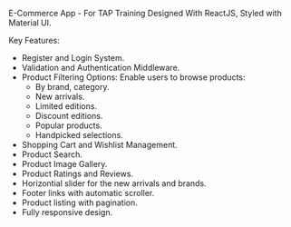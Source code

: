 E-Commerce App - For TAP Training
Designed With ReactJS, Styled with Material UI.

Key Features:
- Register and Login System.
- Validation and Authentication Middleware.
-   Product Filtering Options: Enable users to browse products:
    * By brand, category.
    * New arrivals.
    * Limited editions.
    * Discount editions.
    * Popular products.
    * Handpicked selections.
- Shopping Cart and Wishlist Management.
- Product Search.
- Product Image Gallery.
- Product Ratings and Reviews.
- Horizontial slider for the new arrivals and brands.
- Footer links with automatic scroller.
- Product listing with pagination.
- Fully responsive design.
